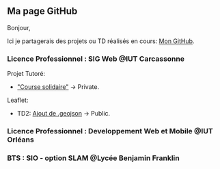 ## Ma page GitHub

Bonjour,

Ici je partagerais des projets ou TD réalisés en cours: [Mon GitHub](https://github.com/LCharp/LCharp.github.io).

### Licence Professionnel : SIG Web @IUT Carcassonne

Projet Tutoré: 
- ["Course solidaire"](https://github.com/LCharp/SolidariaBram) -> Private.

Leaflet:
- TD2: [Ajout de .geojson](https://github.com/LCharp/Leaflet_TD2/) -> Public.


### Licence Professionnel : Developpement Web et Mobile @IUT Orléans

### BTS : SIO - option SLAM @Lycée Benjamin Franklin
